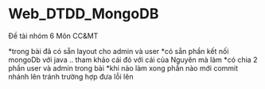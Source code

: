 ﻿# Web_DTDD_MongoDB
Đề tài nhóm 6 Môn CC&amp;MT

*trong bài đã có sẵn layout cho admin và user
*có sẳn phần kết nối mongoDb với java .. tham khảo cái đó với cái của Nguyên mà làm
*có chia 2 phần user và admin trong bài
*khi nào làm xong phần nào mới commit nhánh lên tránh trường hợp đưa lỗi lên
